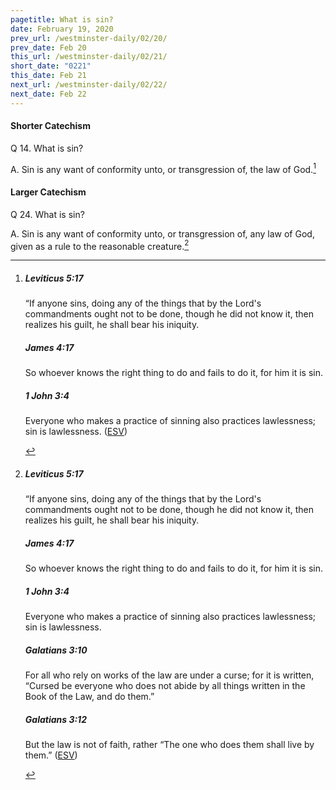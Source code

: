 ```yaml
---
pagetitle: What is sin?
date: February 19, 2020
prev_url: /westminster-daily/02/20/
prev_date: Feb 20
this_url: /westminster-daily/02/21/
short_date: "0221"
this_date: Feb 21
next_url: /westminster-daily/02/22/
next_date: Feb 22
---
```


#### Shorter Catechism

<span class="q">Q 14.</span> What is sin?

<span class="q">A.</span> Sin is any want of conformity unto, or transgression of, the law of God.[^fnref:wsc1]


[^fnref:wsc1]: <div class="esv"><h5>Leviticus 5:17</h5> <div class="esv-text"><p id="p03005017.01-1">&#8220;If anyone sins, doing any of the things that by the <span class="small-caps">Lord</span>'s commandments ought not to be done, though he did not know it, then realizes his guilt, he shall bear his iniquity.</p> </div><h5>James 4:17</h5> <div class="esv-text"><p id="p59004017.01-2">So whoever knows the right thing to do and fails to do it, for him it is sin.</p> </div><h5>1 John 3:4</h5> <div class="esv-text"><p id="p62003004.01-3">Everyone who makes a practice of sinning also practices lawlessness; sin is lawlessness.  (<a href="http://www.esv.org" class="copyright">ESV</a>)</p> </div> </div>


#### Larger Catechism

<span class="q">Q 24.</span> What is sin?

<span class="q">A.</span> Sin is any want of conformity unto, or transgression of, any law of God, given as a rule to the reasonable creature.[^fnref:wlc1]


[^fnref:wlc1]: <div class="esv"><h5>Leviticus 5:17</h5> <div class="esv-text"><p id="p03005017.01-1">&#8220;If anyone sins, doing any of the things that by the <span class="small-caps">Lord</span>'s commandments ought not to be done, though he did not know it, then realizes his guilt, he shall bear his iniquity.</p> </div><h5>James 4:17</h5> <div class="esv-text"><p id="p59004017.01-2">So whoever knows the right thing to do and fails to do it, for him it is sin.</p> </div><h5>1 John 3:4</h5> <div class="esv-text"><p id="p62003004.01-3">Everyone who makes a practice of sinning also practices lawlessness; sin is lawlessness.</p> </div><h5>Galatians 3:10</h5> <div class="esv-text"> <p id="p48003010.07-4">For all who rely on works of the law are under a curse; for it is written, &#8220;Cursed be everyone who does not abide by all things written in the Book of the Law, and do them.&#8221;</p> </div><h5>Galatians 3:12</h5> <div class="esv-text"><p id="p48003012.01-5">But the law is not of faith, rather &#8220;The one who does them shall live by them.&#8221;  (<a href="http://www.esv.org" class="copyright">ESV</a>)</p> </div> </div>


